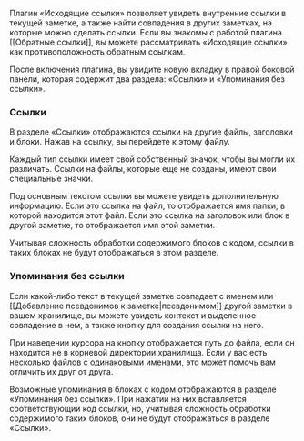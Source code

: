 Плагин «Исходящие ссылки» позволяет увидеть внутренние ссылки в текущей заметке, а также найти совпадения в других заметках, на которые можно сделать ссылки. Если вы знакомы с работой плагина [[Обратные ссылки]], вы можете рассматривать «Исходящие ссылки» как противоположность обратным ссылкам.

После включения плагина, вы увидите новую вкладку в правой боковой панели, которая содержит два раздела: «Ссылки» и «Упоминания без ссылки».

### Ссылки

В разделе «Ссылки» отображаются ссылки на другие файлы, заголовки и блоки. Нажав на ссылку, вы перейдете к этому файлу.

Каждый тип ссылки имеет свой собственный значок, чтобы вы могли их различать. Ссылки на файлы, которые еще не созданы, имеют свои специальные значки.

Под основным текстом ссылки вы можете увидеть дополнительную информацию. Если это ссылка на файл, то отображается имя папки, в которой находится этот файл. Если это ссылка на заголовок или блок в другой заметке, то отображается имя этой заметки.

Учитывая сложность обработки содержимого блоков с кодом, ссылки в таких блоках не будут отображаться в этом разделе.

### Упоминания без ссылки

Если какой-либо текст в текущей заметке совпадает с именем или [[Добавление псевдонимов к заметке|псевдонимом]] другой заметки в вашем хранилище, вы можете увидеть контекст и выделенное совпадение в нем, а также кнопку для создания ссылки на него.

При наведении курсора на кнопку отображается путь до файла, если он находится не в корневой директории хранилища. Если у вас есть несколько файлов с одинаковыми именами, это может помочь вам отличить их друг от друга.

Возможные упоминания в блоках с кодом отображаются в разделе «Упоминания без ссылки». При нажатии на них вставляется соответствующий код ссылки, но, учитывая сложность обработки содержимого таких блоков, они не будут отображаться в разделе «Ссылки».